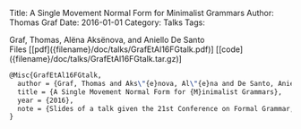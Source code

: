 Title: A Single Movement Normal Form for Minimalist Grammars
Author: Thomas Graf
Date: 2016-01-01
Category: Talks
Tags: 

<div markdown class="authors">
Graf, Thomas, Alëna Aksënova, and Aniello De Santo
</div>

<div markdown class="files">
<span id="files-title">Files</span>
[[pdf]({filename}/doc/talks/GrafEtAl16FGtalk.pdf)]
[[code]({filename}/doc/talks/GrafEtAl16FGtalk.tar.gz)]
</div>

~~~latex
@Misc{GrafEtAl16FGtalk,
  author = {Graf, Thomas and Aks\"{e}nova, Al\"{e}na and De Santo, Aniello},
  title = {A Single Movement Normal Form for {M}inimalist Grammars},
  year = {2016},
  note = {Slides of a talk given the 21st Conference on Formal Grammar, August 20--21, Bolzano, Italy}
}
~~~
